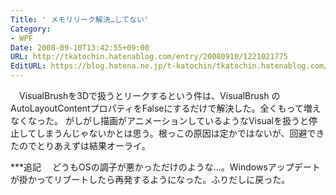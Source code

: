 ```yaml
---
Title: ' メモリリーク解決…してない'
Category:
- WPF
Date: 2008-09-10T13:42:55+09:00
URL: http://tkatochin.hatenablog.com/entry/20080910/1221021775
EditURL: https://blog.hatena.ne.jp/t-katochin/tkatochin.hatenablog.com/atom/entry/6653586347154754544
---
```


　VisualBrushを3Dで扱うとリークするという件は、VisualBrush の AutoLayoutContentプロパティをFalseにするだけで解決した。全くもって増えなくなった。
がしがし描画がアニメーションしているようなVisualを扱うと停止してしまうんじゃないかとは思う。根っこの原因は定かではないが、回避できたのでとりあえずは結果オーライ。

***追記
　どうもOSの調子が悪かっただけのような…。Windowsアップデートが掛かってリブートしたら再発するようになった。ふりだしに戻った。
